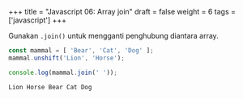 +++
title = "Javascript 06: Array join"
draft = false
weight = 6
tags = ['javascript']
+++

Gunakan `.join()` untuk mengganti penghubung diantara array.

```js
const mammal = [ 'Bear', 'Cat', 'Dog' ];
mammal.unshift('Lion', 'Horse');

console.log(mammal.join(' '));
```
```plain
Lion Horse Bear Cat Dog
```